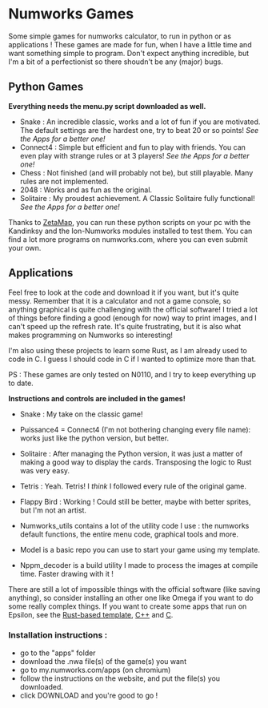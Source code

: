 # Numworks Games
Some simple games for numworks calculator, to run in python or as applications !
These games are made for fun, when I have a little time and want something simple to program. Don't expect anything incredible, but I'm a bit of a perfectionist so there shoudn't be any (major) bugs.

## Python Games

  **Everything needs the menu.py script downloaded as well.**

- Snake : An incredible classic, works and a lot of fun if you are motivated. The default settings are the hardest one, try to beat 20 or so points! *See the Apps for a better one!*
- Connect4 : Simple but efficient and fun to play with friends. You can even play with strange rules or at 3 players! *See the Apps for a better one!*
- Chess : Not finished (and will probably not be), but still playable. Many rules are not implemented.
- 2048 : Works and as fun as the original.
- Solitaire : My proudest achievement. A Classic Solitaire fully functional! *See the Apps for a better one!*

Thanks to [ZetaMap](https://github.com/ZetaMap/ZetaMap), you can run these python scripts on your pc with the Kandinksy and the Ion-Numworks modules installed to test them.
You can find a lot more programs on numworks.com, where you can even submit your own.

## Applications

Feel free to look at the code and download it if you want, but it's quite messy.
Remember that it is a calculator and not a game console, so anything graphical is quite challenging with the official software! I tried a lot of things before finding a good (enough for now) way to print images, and I can't speed up the refresh rate. It's quite frustrating, but it is also what makes programming on Numworks so interesting!

I'm also using these projects to learn some Rust, as I am already used to code in C. I guess I should code in C if I wanted to optimize more than that.

PS : These games are only tested on N0110, and I try to keep everything up to date.

  **Instructions and controls are included in the games!**

- Snake : My take on the classic game!
- Puissance4 = Connect4 (I'm not bothering changing every file name): works just like the python version, but better.
- Solitaire : After managing the Python version, it was just a matter of making a good way to display the cards. Transposing the logic to Rust was very easy.
- Tetris : Yeah. Tetris! I *think* I followed every rule of the original game.
- Flappy Bird : Working ! Could still be better, maybe with better sprites, but I'm not an artist.

- Numworks_utils contains a lot of the utility code I use : the numworks default functions, the entire menu code, graphical tools and more.
- Model is a basic repo you can use to start your game using my template.
- Nppm_decoder is a build utility I made to process the images at compile time. Faster drawing with it !


There are still a lot of impossible things with the official software (like saving anything), so consider installing an other one like Omega if you want to do some really complex things.
If you want to create some apps that run on Epsilon, see the [Rust-based template](https://github.com/numworks/epsilon-sample-app-rust), [C++](https://github.com/numworks/epsilon-sample-app-cpp) and [C](https://github.com/numworks/epsilon-sample-app-c).

### Installation instructions :
  - go to the "apps" folder
  - download the .nwa file(s) of the game(s) you want
  - go to my.numworks.com/apps (on chromium)
  - follow the instructions on the website, and put the file(s) you downloaded.
  - click DOWNLOAD and you're good to go !
